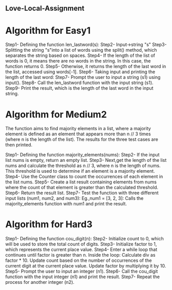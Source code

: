 ## Love-Local-Assignment
# Algorithm for Easy1

Step1- Defining the function len_lastword(s):
Step2- Input->string "s"
Step3- Splitting the string "s"into a list of words using the split() method, which separates the string based on spaces.
Step4- If the length of the list of words is 0, it means there are no words in the string. In this case, the function returns 0.
Step5- Otherwise, it returns the length of the last word in the list, accessed using words[-1].
Step6- Taking input and printing the length of the last word:
Step7- Prompt the user to input a string (s1) using input().
Step8- Call the len_lastword function with the input string (s1).
Step9- Print the result, which is the length of the last word in the input string.

# Algorithm for Medium2
The function aims to find majority elements in a list, where a majority element is defined as an element that appears more than n // 3 times (where n is the length of the list). The results for the three test cases are then printed.

Step1- Defining the function majority_elements(nums):
Step2- If the input list nums is empty, return an empty list.
Step3- Next,get the length of the list nums and calculate the threshold as n // 3, where n is the length of nums. This threshold is used to determine if an element is a majority element.
Step4- Use the Counter class to count the occurrences of each element in the list nums.
Step5- Create a list result containing elements from nums where the count of that element is greater than the calculated threshold.
Step6- Return the result list.
Step7- Test the function with three different input lists (num1, num2, and num3):
   Eg.,num1 = [3, 2, 3]: Calls the majority_elements function with num1 and print the result.

# Algorithm for Hard3

Step1- Defining the function cou_digit(n):
Step2- Initialize count to 0, which will be used to store the total count of digits.
Step3- Initialize factor to 1, which represents the current place value.
Step4- Enter a while loop that continues until factor is greater than n.
Inside the loop:
Calculate div as factor * 10.
Update count based on the number of occurrences of the current digit at the current place value.
Update factor by multiplying it by 10.
Step5- Prompt the user to input an integer (n1).
Step6- Call the cou_digit function with the input integer (n1) and print the result.
Step7- Repeat the process for another integer (n2).
